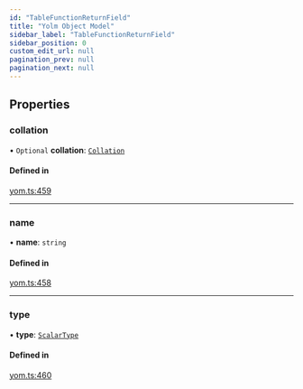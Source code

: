 ```yaml
---
id: "TableFunctionReturnField"
title: "Yolm Object Model"
sidebar_label: "TableFunctionReturnField"
sidebar_position: 0
custom_edit_url: null
pagination_prev: null
pagination_next: null
---
```


## Properties

### collation

• `Optional` **collation**: [`Collation`](../modules.md#collation)

#### Defined in

[yom.ts:459](https://github.com/yolmio/boost/blob/964b449/src/yom.ts#L459)

___

### name

• **name**: `string`

#### Defined in

[yom.ts:458](https://github.com/yolmio/boost/blob/964b449/src/yom.ts#L458)

___

### type

• **type**: [`ScalarType`](../modules.md#scalartype)

#### Defined in

[yom.ts:460](https://github.com/yolmio/boost/blob/964b449/src/yom.ts#L460)
